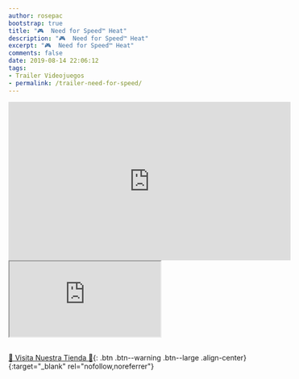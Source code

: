 ```yaml
---
author: rosepac
bootstrap: true
title: "🎮  Need for Speed™ Heat"
description: "🎮  Need for Speed™ Heat"
excerpt: "🎮  Need for Speed™ Heat"
comments: false
date: 2019-08-14 22:06:12
tags:
- Trailer Videojuegos
- permalink: /trailer-need-for-speed/
---
```


<iframe width="560" height="315" src="https://www.youtube.com/embed/9ewiJJe_nYI" frameborder="0" allow="accelerometer; autoplay; encrypted-media; gyroscope; picture-in-picture" allowfullscreen></iframe>

<div class="embed-responsive embed-responsive-16by9">
  <iframe class="embed-responsive-item" src="https://www.youtube-nocookie.com/embed/8u51ZY2a3Sc?rel=0" allowfullscreen></iframe>
</div><br/>

[🎁 Visita Nuestra Tienda 🎁](https://www.amazon.es/shop/cibercursos){: .btn .btn--warning .btn--large .align-center}{:target="_blank" rel="nofollow,noreferrer"}